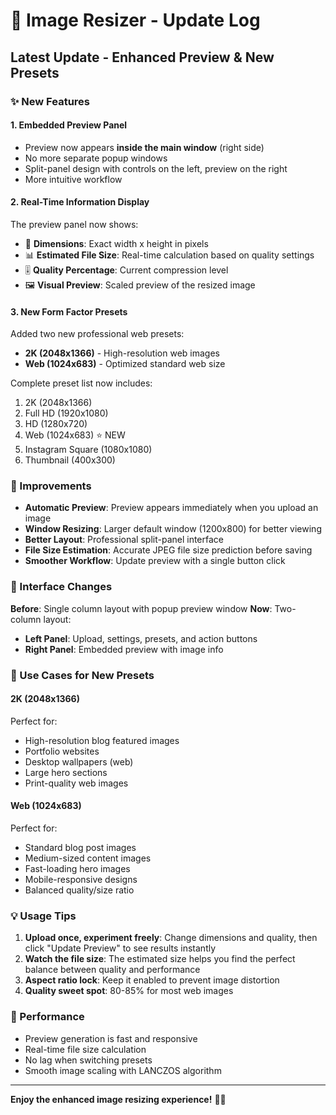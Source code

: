 # 🎨 Image Resizer - Update Log

## Latest Update - Enhanced Preview & New Presets

### ✨ New Features

#### 1. **Embedded Preview Panel**
- Preview now appears **inside the main window** (right side)
- No more separate popup windows
- Split-panel design with controls on the left, preview on the right
- More intuitive workflow

#### 2. **Real-Time Information Display**
The preview panel now shows:
- 📐 **Dimensions**: Exact width x height in pixels
- 📊 **Estimated File Size**: Real-time calculation based on quality settings
- 🎚️ **Quality Percentage**: Current compression level
- 🖼️ **Visual Preview**: Scaled preview of the resized image

#### 3. **New Form Factor Presets**
Added two new professional web presets:
- **2K (2048x1366)** - High-resolution web images
- **Web (1024x683)** - Optimized standard web size

Complete preset list now includes:
1. 2K (2048x1366)
2. Full HD (1920x1080)
3. HD (1280x720)
4. Web (1024x683) ⭐ NEW
5. Instagram Square (1080x1080)
6. Thumbnail (400x300)

### 🔄 Improvements

- **Automatic Preview**: Preview appears immediately when you upload an image
- **Window Resizing**: Larger default window (1200x800) for better viewing
- **Better Layout**: Professional split-panel interface
- **File Size Estimation**: Accurate JPEG file size prediction before saving
- **Smoother Workflow**: Update preview with a single button click

### 📸 Interface Changes

**Before**: Single column layout with popup preview window
**Now**: Two-column layout:
- **Left Panel**: Upload, settings, presets, and action buttons
- **Right Panel**: Embedded preview with image info

### 🎯 Use Cases for New Presets

#### 2K (2048x1366)
Perfect for:
- High-resolution blog featured images
- Portfolio websites
- Desktop wallpapers (web)
- Large hero sections
- Print-quality web images

#### Web (1024x683)
Perfect for:
- Standard blog post images
- Medium-sized content images
- Fast-loading hero images
- Mobile-responsive designs
- Balanced quality/size ratio

### 💡 Usage Tips

1. **Upload once, experiment freely**: Change dimensions and quality, then click "Update Preview" to see results instantly
2. **Watch the file size**: The estimated size helps you find the perfect balance between quality and performance
3. **Aspect ratio lock**: Keep it enabled to prevent image distortion
4. **Quality sweet spot**: 80-85% for most web images

### 🚀 Performance

- Preview generation is fast and responsive
- Real-time file size calculation
- No lag when switching presets
- Smooth image scaling with LANCZOS algorithm

---

**Enjoy the enhanced image resizing experience!** 🎨✨













